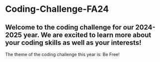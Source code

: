 # Coding-Challenge-FA24
## Welcome to the coding challenge for our 2024-2025 year. We are excited to learn more about your coding skills as well as your interests!
The theme of the coding challenge this year is: Be Free!


